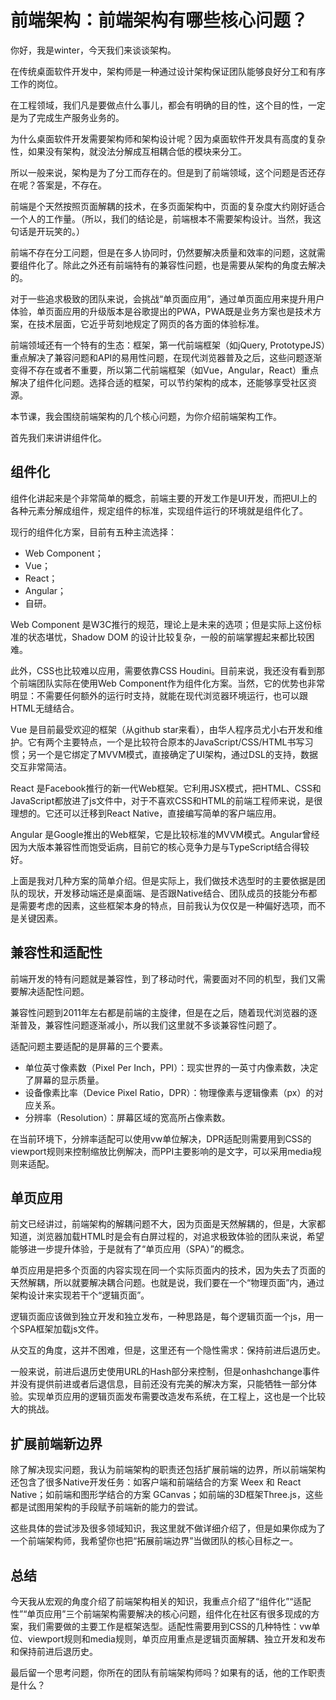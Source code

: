 # 前端架构：前端架构有哪些核心问题？
你好，我是winter，今天我们来谈谈架构。

在传统桌面软件开发中，架构师是一种通过设计架构保证团队能够良好分工和有序工作的岗位。

在工程领域，我们凡是要做点什么事儿，都会有明确的目的性，这个目的性，一定是为了完成生产服务业务的。

为什么桌面软件开发需要架构师和架构设计呢？因为桌面软件开发具有高度的复杂性，如果没有架构，就没法分解成互相耦合低的模块来分工。

所以一般来说，架构是为了分工而存在的。但是到了前端领域，这个问题是否还存在呢？答案是，不存在。

前端是个天然按照页面解耦的技术，在多页面架构中，页面的复杂度大约刚好适合一个人的工作量。（所以，我们的结论是，前端根本不需要架构设计。当然，我这句话是开玩笑的。）

前端不存在分工问题，但是在多人协同时，仍然要解决质量和效率的问题，这就需要组件化了。除此之外还有前端特有的兼容性问题，也是需要从架构的角度去解决的。

对于一些追求极致的团队来说，会挑战“单页面应用”，通过单页面应用来提升用户体验，单页面应用的升级版本是谷歌提出的PWA，PWA既是业务方案也是技术方案，在技术层面，它近乎苛刻地规定了网页的各方面的体验标准。

前端领域还有一个特有的生态：框架，第一代前端框架（如jQuery, PrototypeJS）重点解决了兼容问题和API的易用性问题，在现代浏览器普及之后，这些问题逐渐变得不存在或者不重要，所以第二代前端框架（如Vue，Angular，React）重点解决了组件化问题。选择合适的框架，可以节约架构的成本，还能够享受社区资源。

本节课，我会围绕前端架构的几个核心问题，为你介绍前端架构工作。

首先我们来讲讲组件化。

## 组件化

组件化讲起来是个非常简单的概念，前端主要的开发工作是UI开发，而把UI上的各种元素分解成组件，规定组件的标准，实现组件运行的环境就是组件化了。

现行的组件化方案，目前有五种主流选择：

- Web Component；
- Vue；
- React；
- Angular；
- 自研。

Web Component 是W3C推行的规范，理论上是未来的选项；但是实际上这份标准的状态堪忧，Shadow DOM 的设计比较复杂，一般的前端掌握起来都比较困难。

此外，CSS也比较难以应用，需要依靠CSS Houdini。目前来说，我还没有看到那个前端团队实际在使用Web Component作为组件化方案。当然，它的优势也非常明显：不需要任何额外的运行时支持，就能在现代浏览器环境运行，也可以跟HTML无缝结合。

Vue 是目前最受欢迎的框架（从github star来看），由华人程序员尤小右开发和维护。它有两个主要特点，一个是比较符合原本的JavaScript/CSS/HTML书写习惯；另一个是它绑定了MVVM模式，直接确定了UI架构，通过DSL的支持，数据交互非常简洁。

React 是Facebook推行的新一代Web框架。它利用JSX模式，把HTML、CSS和JavaScript都放进了js文件中，对于不喜欢CSS和HTML的前端工程师来说，是很理想的。它还可以迁移到React Native，直接编写简单的客户端应用。

Angular 是Google推出的Web框架，它是比较标准的MVVM模式。Angular曾经因为大版本兼容性而饱受诟病，目前它的核心竞争力是与TypeScript结合得较好。

上面是我对几种方案的简单介绍。但是实际上，我们做技术选型时的主要依据是团队的现状，开发移动端还是桌面端、是否跟Native结合、团队成员的技能分布都是需要考虑的因素，这些框架本身的特点，目前我认为仅仅是一种偏好选项，而不是关键因素。

## 兼容性和适配性

前端开发的特有问题就是兼容性，到了移动时代，需要面对不同的机型，我们又需要解决适配性问题。

兼容性问题到2011年左右都是前端的主旋律，但是在之后，随着现代浏览器的逐渐普及，兼容性问题逐渐减小，所以我们这里就不多谈兼容性问题了。

适配问题主要适配的是屏幕的三个要素。

- 单位英寸像素数（Pixel Per Inch，PPI）：现实世界的一英寸内像素数，决定了屏幕的显示质量。
- 设备像素比率（Device Pixel Ratio，DPR）：物理像素与逻辑像素（px）的对应关系。
- 分辨率（Resolution）：屏幕区域的宽高所占像素数。

在当前环境下，分辨率适配可以使用vw单位解决，DPR适配则需要用到CSS的viewport规则来控制缩放比例解决，而PPI主要影响的是文字，可以采用media规则来适配。

## 单页应用

前文已经讲过，前端架构的解耦问题不大，因为页面是天然解耦的，但是，大家都知道，浏览器加载HTML时是会有白屏过程的，对追求极致体验的团队来说，希望能够进一步提升体验，于是就有了“单页应用（SPA）”的概念。

单页应用是把多个页面的内容实现在同一个实际页面内的技术，因为失去了页面的天然解耦，所以就要解决耦合问题。也就是说，我们要在一个“物理页面”内，通过架构设计来实现若干个“逻辑页面”。

逻辑页面应该做到独立开发和独立发布，一种思路是，每个逻辑页面一个js，用一个SPA框架加载js文件。

从交互的角度，这并不困难，但是，这里还有一个隐性需求：保持前进后退历史。

一般来说，前进后退历史使用URL的Hash部分来控制，但是onhashchange事件并没有提供前进或者后退信息，目前还没有完美的解决方案，只能牺牲一部分体验。实现单页应用的逻辑页面发布需要改造发布系统，在工程上，这也是一个比较大的挑战。

## 扩展前端新边界

除了解决现实问题，我认为前端架构的职责还包括扩展前端的边界，所以前端架构还包含了很多Native开发任务：如客户端和前端结合的方案 Weex 和 React Native；如前端和图形学结合的方案 GCanvas；如前端的3D框架Three.js，这些都是试图用架构的手段赋予前端新的能力的尝试。

这些具体的尝试涉及很多领域知识，我这里就不做详细介绍了，但是如果你成为了一个前端架构师，我希望你也把“拓展前端边界”当做团队的核心目标之一。

## 总结

今天我从宏观的角度介绍了前端架构相关的知识，我重点介绍了“组件化”“适配性”“单页应用”三个前端架构需要解决的核心问题，组件化在社区有很多现成的方案，我们需要做的主要工作是框架选型。适配性需要用到CSS的几种特性：vw单位、viewport规则和media规则，单页应用重点是逻辑页面解耦、独立开发和发布和保持前进后退历史。

最后留一个思考问题，你所在的团队有前端架构师吗？如果有的话，他的工作职责是什么？